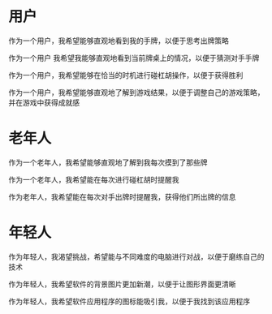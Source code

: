 用户 
======
作为一个用户，我希望能够直观地看到我的手牌，以便于思考出牌策略  

作为一个用户 我希望我能够直观地看到当前牌桌上的情况，以便于猜测对手手牌 

作为一个用户，我希望能够在恰当的时机进行碰杠胡操作，以便于获得胜利 

作为一个用户，我希望能够直观地了解到游戏结果，以便于调整自己的游戏策略，并在游戏中获得成就感 


老年人  
=====
作为一个老年人，我希望能够直观地了解到我每次摸到了那些牌  

作为一个老年人，我希望能在每次进行碰杠胡时提醒我  

作为老年人，我希望能在每次对手出牌时提醒我，获得他们所出牌的信息  



年轻人  
======
作为年轻人，我渴望挑战，希望能与不同难度的电脑进行对战，以便于磨练自己的技术  

作为年轻人，我希望软件的背景图片更加新潮，以便于让图形界面更清晰 

作为年轻人，我希望软件应用程序的图标能吸引我，以便于我找到该应用程序  


